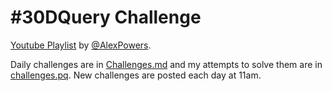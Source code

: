 # #30DQuery Challenge

[Youtube Playlist](https://www.youtube.com/playlist?list=PLKW7XPyNDgRCorKNS1bfZoAO3YSIAVz3N) by [@AlexPowers](https://twitter.com/notaboutthecell).

Daily challenges are in [Challenges.md](https://github.com/prp1277/PowerBI/blob/master/#30DQuery/challenges.md) and my attempts to solve them are in [challenges.pq](https://github.com/prp1277/PowerBI/blob/master/#30DQuery/challenges.pq). New challenges are posted each day at 11am.
